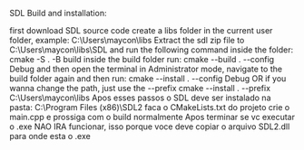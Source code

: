 SDL Build and installation:

first download SDL source code
create a libs folder in the current user folder, example:
C:\Users\maycon\libs
Extract the sdl zip file to 
C:\Users\maycon\libs\SDL
and run the following command inside the folder:
cmake -S . -B build
inside the build folder run:
cmake --build . --config Debug
and then open the terminal in Administrator mode, navigate to the build folder again and then run:
cmake --install . --config Debug
OR if you wanna change the path, just use the --prefix
cmake --install . --prefix C:\Users\maycon\libs
Apos esses passos o SDL deve ser instalado na pasta:
C:\Program Files (x86)\SDL2
faca o CMakeLists.txt do projeto crie o main.cpp
e prossiga com o build normalmente
Apos terminar se vc executar o .exe NAO IRA funcionar, isso porque voce deve copiar o arquivo SDL2.dll para onde esta o .exe